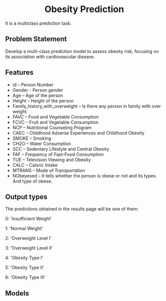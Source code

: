<center><h1>Obesity Prediction</h1></center>

It is a multiclass prediction task.

## Problem Statement
Develop a multi-class prediction model to assess obesity risk, focusing on its association with cardiovascular disease.

## Features
* id – Person Number
* Gender - Person gender
* Age – Age of the person
* Height – Height of the person
* Family_history_with_overweight – Is there any person in family with over
weight
* FAVC – Food and Vegetable Consumption
* FCVC – Fruit and Vegetable Consumption
* NCP – Nutritional Counseling Program
* CAEC – Childhood Adverse Experiences and Childhood Obesity
* SMOKE – Smoking
* CH2O – Water Consumption
* SCC – Sedentary Lifestyle and Central Obesity
* FAF – Frequency of Fast-Food Consumption
* TUE – Television Viewing and Obesity
* CALC – Caloric Intake
* MTRANS – Mode of Transportation
* NObeyesed – It tells whether the person is obese or not and its types. And type of obese.

## Output types
The predictions obtained in the results page will be one of them:

0: 'Insufficient Weight'

1: 'Normal Weight'

2: 'Overweight Level I'

3: 'Overweight Level II'

4: 'Obesity Type I'

5: 'Obesity Type II'

6: 'Obesity Type III'

## Models


